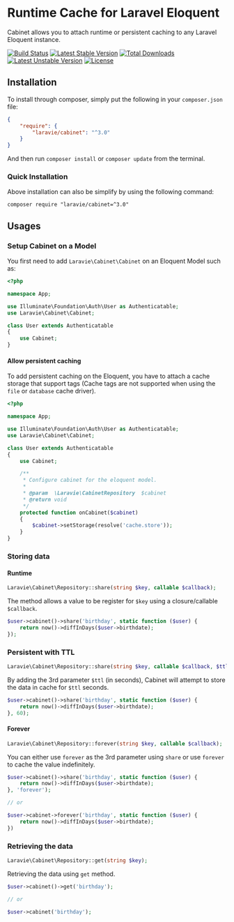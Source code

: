 Runtime Cache for Laravel Eloquent
==============

Cabinet allows you to attach runtime or persistent caching to any Laravel Eloquent instance.

[![Build Status](https://travis-ci.org/laravie/cabinet.svg?branch=master)](https://travis-ci.org/laravie/cabinet)
[![Latest Stable Version](https://poser.pugx.org/laravie/cabinet/v/stable)](https://packagist.org/packages/laravie/cabinet)
[![Total Downloads](https://poser.pugx.org/laravie/cabinet/downloads)](https://packagist.org/packages/laravie/cabinet)
[![Latest Unstable Version](https://poser.pugx.org/laravie/cabinet/v/unstable)](https://packagist.org/packages/laravie/cabinet)
[![License](https://poser.pugx.org/laravie/cabinet/license)](https://packagist.org/packages/laravie/cabinet)

## Installation

To install through composer, simply put the following in your `composer.json` file:

```json
{
    "require": {
        "laravie/cabinet": "^3.0"
    }
}
```

And then run `composer install` or `composer update` from the terminal.

### Quick Installation

Above installation can also be simplify by using the following command:

    composer require "laravie/cabinet=^3.0"

## Usages

### Setup Cabinet on a Model

You first need to add `Laravie\Cabinet\Cabinet` on an Eloquent Model such as:

```php
<?php

namespace App;

use Illuminate\Foundation\Auth\User as Authenticatable;
use Laravie\Cabinet\Cabinet;

class User extends Authenticatable
{
    use Cabinet;
}
```

#### Allow persistent caching

To add persistent caching on the Eloquent, you have to attach a cache storage that support tags (Cache tags are not supported when using the `file` or `database` cache driver).

```php
<?php

namespace App;

use Illuminate\Foundation\Auth\User as Authenticatable;
use Laravie\Cabinet\Cabinet;

class User extends Authenticatable
{
    use Cabinet;

    /**
     * Configure cabinet for the eloquent model.
     * 
     * @param  \Laravie\CabinetRepository  $cabinet 
     * @return void
     */
    protected function onCabinet($cabinet)
    {
        $cabinet->setStorage(resolve('cache.store'));
    }
}
```

### Storing data

#### Runtime

```php
Laravie\Cabinet\Repository::share(string $key, callable $callback);
```

The method allows a value to be register for `$key` using a closure/callable `$callback`.

```php
$user->cabinet()->share('birthday', static function ($user) {
    return now()->diffInDays($user->birthdate);
});
```

### Persistent with TTL

```php
Laravie\Cabinet\Repository::share(string $key, callable $callback, $ttl = null);
```

By adding the 3rd parameter `$ttl` (in seconds), Cabinet will attempt to store the data in cache for `$ttl` seconds.

```php
$user->cabinet()->share('birthday', static function ($user) {
    return now()->diffInDays($user->birthdate);
}, 60);
```

#### Forever

```php
Laravie\Cabinet\Repository::forever(string $key, callable $callback);
```

You can either use `forever` as the 3rd parameter using `share` or use `forever` to cache the value indefinitely.

```php
$user->cabinet()->share('birthday', static function ($user) {
    return now()->diffInDays($user->birthdate);
}, 'forever');

// or

$user->cabinet->forever('birthday', static function ($user) {
    return now()->diffInDays($user->birthdate);
})
```

### Retrieving the data

```php
Laravie\Cabinet\Repository::get(string $key);
```

Retrieving the data using `get` method.

```php
$user->cabinet()->get('birthday');

// or

$user->cabinet('birthday');
```
